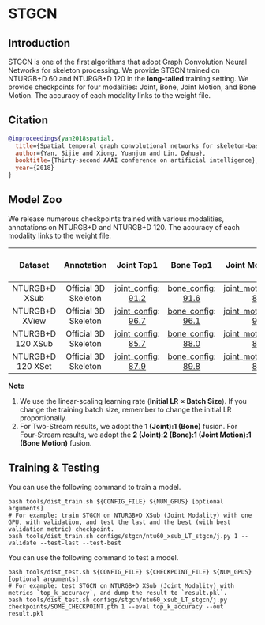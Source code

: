 # STGCN

## Introduction

STGCN is one of the first algorithms that adopt Graph Convolution Neural Networks for skeleton processing. We provide STGCN trained on NTURGB+D 60 and NTURGB+D 120 in the **long-tailed** training setting. We provide checkpoints for four modalities: Joint, Bone, Joint Motion, and Bone Motion. The accuracy of each modality links to the weight file.

## Citation

```BibTeX
@inproceedings{yan2018spatial,
  title={Spatial temporal graph convolutional networks for skeleton-based action recognition},
  author={Yan, Sijie and Xiong, Yuanjun and Lin, Dahua},
  booktitle={Thirty-second AAAI conference on artificial intelligence},
  year={2018}
}
```

## Model Zoo

We release numerous checkpoints trained with various modalities, annotations on NTURGB+D and NTURGB+D 120. The accuracy of each modality links to the weight file.

| Dataset | Annotation | Joint Top1 | Bone Top1 | Joint Motion Top1 | Bone Motion Top1 | Two-Stream Top1 | Four Stream Top1 |
| :---: | :---: | :---: | :---: | :---: | :---: | :---: | :---: |
| NTURGB+D XSub | Official 3D Skeleton | [joint_config](/configs/stgcn/ntu60_xsub_LT_stgcn/j.py): [91.2](http://download.openmmlab.com/mmaction/pyskl/ckpt/dgstgcn/ntu60_xsub_3dkp/j.pth) | [bone_config](/configs/stgcn/ntu60_xsub_LT_stgcn/b.py): [91.6](http://download.openmmlab.com/mmaction/pyskl/ckpt/dgstgcn/ntu60_xsub_3dkp/b.pth) | [joint_motion_config](/configs/stgcn/ntu60_xsub_LT_stgcn/jm.py): [88.5](http://download.openmmlab.com/mmaction/pyskl/ckpt/dgstgcn/ntu60_xsub_3dkp/jm.pth) | [bone_motion_config](/configs/stgcn/ntu60_xsub_LT_stgcn/bm.py): [88.1](http://download.openmmlab.com/mmaction/pyskl/ckpt/dgstgcn/ntu60_xsub_3dkp/bm.pth) | 92.9 | 93.2 |
| NTURGB+D XView | Official 3D Skeleton | [joint_config](/configs/stgcn/ntu60_xview_LT_stgcn/j.py): [96.7](http://download.openmmlab.com/mmaction/pyskl/ckpt/dgstgcn/ntu60_xview_3dkp/j.pth) | [bone_config](/configs/stgcn/ntu60_xview_LT_stgcn/b.py): [96.1](http://download.openmmlab.com/mmaction/pyskl/ckpt/dgstgcn/ntu60_xview_3dkp/b.pth) | [joint_motion_config](/configs/stgcn/ntu60_xview_LT_stgcn/jm.py): [95.6](http://download.openmmlab.com/mmaction/pyskl/ckpt/dgstgcn/ntu60_xview_3dkp/jm.pth) | [bone_motion_config](/configs/stgcn/ntu60_xview_LT_stgcn/bm.py): [94.3](http://download.openmmlab.com/mmaction/pyskl/ckpt/dgstgcn/ntu60_xview_3dkp/bm.pth) | 97.4 | 97.5 |
| NTURGB+D 120 XSub | Official 3D Skeleton | [joint_config](/configs/stgcn/ntu120_xsub_LT_stgcn/j.py): [85.7](http://download.openmmlab.com/mmaction/pyskl/ckpt/dgstgcn/ntu120_xsub_3dkp/j.pth) | [bone_config](/configs/stgcn/ntu120_xsub_LT_stgcn/b.py): [88.0](http://download.openmmlab.com/mmaction/pyskl/ckpt/dgstgcn/ntu120_xsub_3dkp/b.pth) | [joint_motion_config](/configs/stgcn/ntu120_xsub_LT_stgcn/jm.py): [82.9](http://download.openmmlab.com/mmaction/pyskl/ckpt/dgstgcn/ntu120_xsub_3dkp/jm.pth) | [bone_motion_config](/configs/stgcn/ntu120_xsub_LT_stgcn/bm.py): [83.2](http://download.openmmlab.com/mmaction/pyskl/ckpt/dgstgcn/ntu120_xsub_3dkp/bm.pth) | 89.3 | 89.6 |
| NTURGB+D 120 XSet | Official 3D Skeleton | [joint_config](/configs/stgcn/ntu120_xset_LT_stgcn/j.py): [87.9](http://download.openmmlab.com/mmaction/pyskl/ckpt/dgstgcn/ntu120_xset_3dkp/j.pth) | [bone_config](/configs/stgcn/ntu120_xset_LT_stgcn/b.py): [89.8](http://download.openmmlab.com/mmaction/pyskl/ckpt/dgstgcn/ntu120_xset_3dkp/b.pth) | [joint_motion_config](/configs/stgcn/ntu120_xset_LT_stgcn/jm.py): [85.8](http://download.openmmlab.com/mmaction/pyskl/ckpt/dgstgcn/ntu120_xset_3dkp/jm.pth) | [bone_motion_config](/configs/stgcn/ntu120_xset_LT_stgcn/bm.py): [85.7](http://download.openmmlab.com/mmaction/pyskl/ckpt/dgstgcn/ntu120_xset_3dkp/bm.pth) | 91.2 | 91.3 |

**Note**

1. We use the linear-scaling learning rate (**Initial LR ∝ Batch Size**). If you change the training batch size, remember to change the initial LR proportionally.
2. For Two-Stream results, we adopt the **1 (Joint):1 (Bone)** fusion. For Four-Stream results, we adopt the **2 (Joint):2 (Bone):1 (Joint Motion):1 (Bone Motion)** fusion.


## Training & Testing

You can use the following command to train a model.

```shell
bash tools/dist_train.sh ${CONFIG_FILE} ${NUM_GPUS} [optional arguments]
# For example: train STGCN on NTURGB+D XSub (Joint Modality) with one GPU, with validation, and test the last and the best (with best validation metric) checkpoint.
bash tools/dist_train.sh configs/stgcn/ntu60_xsub_LT_stgcn/j.py 1 --validate --test-last --test-best
```

You can use the following command to test a model.

```shell
bash tools/dist_test.sh ${CONFIG_FILE} ${CHECKPOINT_FILE} ${NUM_GPUS} [optional arguments]
# For example: test STGCN on NTURGB+D XSub (Joint Modality) with metrics `top_k_accuracy`, and dump the result to `result.pkl`.
bash tools/dist_test.sh configs/stgcn/ntu60_xsub_LT_stgcn/j.py checkpoints/SOME_CHECKPOINT.pth 1 --eval top_k_accuracy --out result.pkl
```
